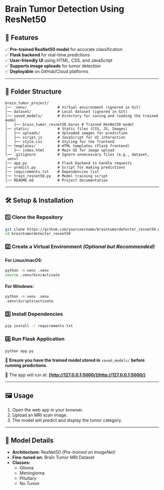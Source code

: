 # Brain Tumor Detection Using ResNet50

## 📌 Features
✅ **Pre-trained ResNet50 model** for accurate classification  
✅ **Flask backend** for real-time predictions  
✅ **User-friendly UI** using HTML, CSS, and JavaScript  
✅ **Supports image uploads** for tumor detection  
✅ **Deployable** on GitHub/Cloud platforms  

---

## 📂 Folder Structure
```
brain_tumor_project/
│── .venv/              # Virtual environment (ignored in Git)
│── dataset/            # Local dataset (ignored in Git)
│── saved_models/       # Directory for saving and loading the trained model
│   ├── brain_tumor_resnet50.keras # Trained ResNet50 model
│── static/             # Static files (CSS, JS, Images)
│   ├── uploads/        # Uploaded images for prediction
│   ├── script.js       # JavaScript for UI interaction
│   ├── style.css       # Styling for the frontend
│── templates/          # HTML templates (Flask frontend)
│   ├── index.html      # Main UI for image upload
│── .gitignore          # Ignore unnecessary files (e.g., dataset, .venv)
│── app.py              # Flask backend to handle requests
│── predict.py          # Script for making predictions
│── requirements.txt    # Dependencies list
│── train_resnet50.py   # Model training script
│── README.md           # Project documentation
```

---

## 🛠️ Setup & Installation

### 1️⃣ Clone the Repository
```bash
git clone https://github.com/yourusername/braintumordetector_resnet50.git
cd braintumordetector_resnet50
```

### 2️⃣ Create a Virtual Environment *(Optional but Recommended)*
#### For Linux/macOS:
```bash
python -m venv .venv
source .venv/bin/activate
```
#### For Windows:
```bash
python -m venv .venv
.venv\Scripts\activate
```

### 3️⃣ Install Dependencies
```bash
pip install -r requirements.txt
```

### 4️⃣ Run Flask Application
```bash
python app.py
```

📌 **Ensure you have the trained model stored in** `saved_models/` **before running predictions.**

🚀 The app will run at: **[http://127.0.0.1:5000/](http://127.0.0.1:5000/)**

---

## 🖼️ Usage
1. Open the web app in your browser.
2. Upload an MRI scan image.
3. The model will predict and display the tumor category.

---

## 🧠 Model Details
- **Architecture:** ResNet50 *(Pre-trained on ImageNet)*
- **Fine-tuned on:** Brain Tumor MRI Dataset
- **Classes:**
  - Glioma
  - Meningioma
  - Pituitary
  - No Tumor
